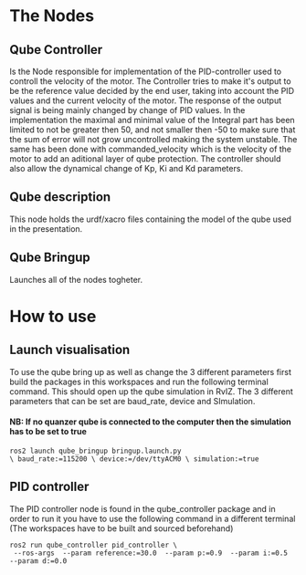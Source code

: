# The Nodes
## Qube Controller
Is the Node responsible for implementation of the PID-controller used to controll the velocity of the motor. The Controller tries to make it's output to be the reference value decided by the end user, taking into account the PID values and the current velocity of the motor. The response of the output signal is being mainly changed by change of PID values. In the implementation the maximal and minimal value of the Integral part has been limited to not be greater then 50, and not smaller then -50 to make sure that the sum of error will not grow uncontrolled making the system unstable. The same has been done with commanded_velocity which is the velocity of the motor to add an aditional layer of qube protection. The controller should also allow the dynamical change of Kp, Ki and Kd parameters.

## Qube description
This node holds the urdf/xacro files containing the model of the qube used in the presentation.

## Qube Bringup
Launches all of the nodes togheter.

# How to use
## Launch visualisation
To use the qube bring up as well as change the 3 different parameters first build the
packages in this workspaces and run the following terminal command. This should open up the qube simulation in RvIZ. The 3 different parameters that can be set are baud_rate, device and SImulation.
#### NB: If no quanzer qube is connected to the computer then the simulation has to be set to true


```
ros2 launch qube_bringup bringup.launch.py 
\ baud_rate:=115200 \ device:=/dev/ttyACM0 \ simulation:=true 
```

## PID controller
The PID controller node is found in the qube_controller package and in order to run it you have to use the following command in a different terminal (The workspaces have to be built and sourced beforehand)


```
ros2 run qube_controller pid_controller \
 --ros-args  --param reference:=30.0  --param p:=0.9  --param i:=0.5  --param d:=0.0 
```

